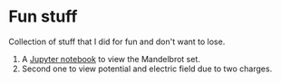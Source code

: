 # Fun stuff
Collection of stuff that I did for fun and don't want to lose.

1. A [Jupyter notebook](http://jupyter.org/) to view the Mandelbrot set.
2. Second one to view potential and electric field due to two charges.
